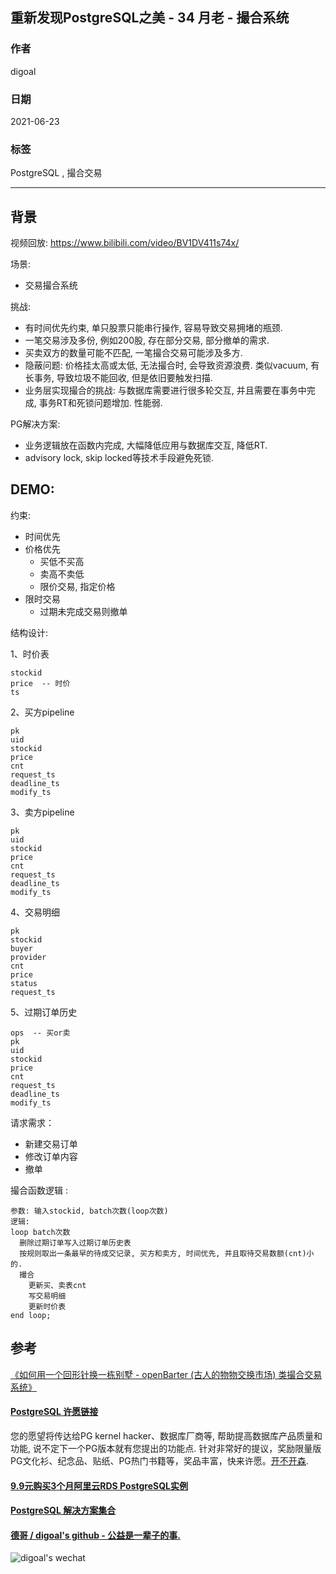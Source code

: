 ## 重新发现PostgreSQL之美 - 34 月老 - 撮合系统    
    
### 作者    
digoal    
    
### 日期    
2021-06-23     
    
### 标签    
PostgreSQL , 撮合交易     
    
----    
    
## 背景  
视频回放: https://www.bilibili.com/video/BV1DV411s74x/  
  
场景:   
- 交易撮合系统  
  
挑战:   
- 有时间优先约束, 单只股票只能串行操作, 容易导致交易拥堵的瓶颈.   
- 一笔交易涉及多份, 例如200股, 存在部分交易, 部分撤单的需求.   
- 买卖双方的数量可能不匹配, 一笔撮合交易可能涉及多方.   
- 隐蔽问题: 价格挂太高或太低, 无法撮合时, 会导致资源浪费. 类似vacuum, 有长事务, 导致垃圾不能回收, 但是依旧要触发扫描.   
- 业务层实现撮合的挑战: 与数据库需要进行很多轮交互, 并且需要在事务中完成, 事务RT和死锁问题增加. 性能弱.   
  
PG解决方案:   
- 业务逻辑放在函数内完成, 大幅降低应用与数据库交互, 降低RT.   
- advisory lock, skip locked等技术手段避免死锁.   
  
## DEMO:   
  
  
约束:   
- 时间优先  
- 价格优先  
    - 买低不买高  
    - 卖高不卖低  
    - 限价交易, 指定价格  
- 限时交易  
    - 过期未完成交易则撤单  
  
结构设计:   
  
1、时价表   
  
```  
stockid   
price  -- 时价   
ts  
```  
  
2、买方pipeline  
  
```  
pk  
uid  
stockid  
price   
cnt  
request_ts  
deadline_ts  
modify_ts  
```  
  
3、卖方pipeline  
  
```  
pk  
uid  
stockid  
price   
cnt  
request_ts  
deadline_ts  
modify_ts  
```  
  
4、交易明细  
  
```  
pk  
stockid  
buyer  
provider  
cnt  
price  
status  
request_ts  
```  
  
5、过期订单历史  
  
```  
ops  -- 买or卖  
pk  
uid  
stockid  
price   
cnt  
request_ts  
deadline_ts  
modify_ts  
```  
  
请求需求：   
- 新建交易订单  
- 修改订单内容  
- 撤单  
  
  
撮合函数逻辑 :    
  
```  
参数: 输入stockid, batch次数(loop次数)  
逻辑:   
loop batch次数   
  删除过期订单写入过期订单历史表  
  按规则取出一条最早的待成交记录, 买方和卖方, 时间优先, 并且取待交易数额(cnt)小的.  
  撮合  
    更新买、卖表cnt  
    写交易明细  
    更新时价表  
end loop;  
```   
  
  
## 参考  
  
[《如何用一个回形针换一栋别墅 - openBarter (古人的物物交换市场) 类撮合交易系统》](../201709/20170916_01.md)    
      
  
#### [PostgreSQL 许愿链接](https://github.com/digoal/blog/issues/76 "269ac3d1c492e938c0191101c7238216")
您的愿望将传达给PG kernel hacker、数据库厂商等, 帮助提高数据库产品质量和功能, 说不定下一个PG版本就有您提出的功能点. 针对非常好的提议，奖励限量版PG文化衫、纪念品、贴纸、PG热门书籍等，奖品丰富，快来许愿。[开不开森](https://github.com/digoal/blog/issues/76 "269ac3d1c492e938c0191101c7238216").  
  
  
#### [9.9元购买3个月阿里云RDS PostgreSQL实例](https://www.aliyun.com/database/postgresqlactivity "57258f76c37864c6e6d23383d05714ea")
  
  
#### [PostgreSQL 解决方案集合](https://yq.aliyun.com/topic/118 "40cff096e9ed7122c512b35d8561d9c8")
  
  
#### [德哥 / digoal's github - 公益是一辈子的事.](https://github.com/digoal/blog/blob/master/README.md "22709685feb7cab07d30f30387f0a9ae")
  
  
![digoal's wechat](../pic/digoal_weixin.jpg "f7ad92eeba24523fd47a6e1a0e691b59")
  

